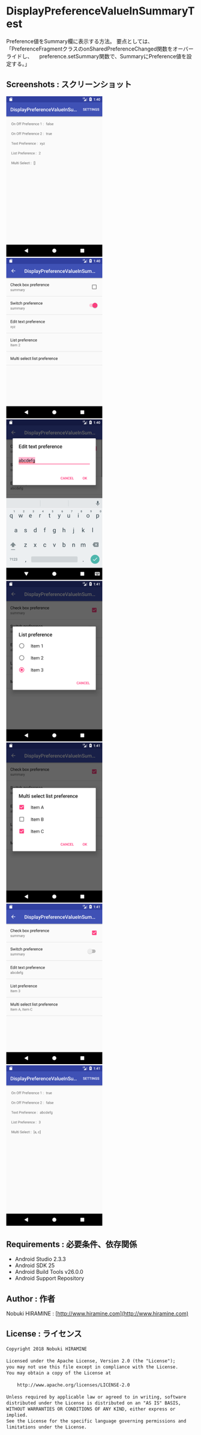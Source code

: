 # DisplayPreferenceValueInSummaryTest
Preference値をSummary欄に表示する方法。
要点としては、
「PreferenceFragmentクラスのonSharedPreferenceChanged関数をオーバーライドし、
　preference.setSummary関数で、SummaryにPreference値を設定する。」

## Screenshots : スクリーンショット
<img src="screenshots/Screenshot_01.png" width="256" alt="Screenshot"/>
<img src="screenshots/Screenshot_02.png" width="256" alt="Screenshot"/>
<img src="screenshots/Screenshot_03.png" width="256" alt="Screenshot"/>
<img src="screenshots/Screenshot_04.png" width="256" alt="Screenshot"/>
<img src="screenshots/Screenshot_05.png" width="256" alt="Screenshot"/>
<img src="screenshots/Screenshot_06.png" width="256" alt="Screenshot"/>
<img src="screenshots/Screenshot_07.png" width="256" alt="Screenshot"/>

## Requirements : 必要条件、依存関係
- Android Studio 2.3.3
- Android SDK 25
- Android Build Tools v26.0.0
- Android Support Repository

## Author : 作者
Nobuki HIRAMINE : [http://www.hiramine.com](http://www.hiramine.com)

## License : ライセンス
```
Copyright 2018 Nobuki HIRAMINE

Licensed under the Apache License, Version 2.0 (the "License");
you may not use this file except in compliance with the License.
You may obtain a copy of the License at

    http://www.apache.org/licenses/LICENSE-2.0

Unless required by applicable law or agreed to in writing, software
distributed under the License is distributed on an "AS IS" BASIS,
WITHOUT WARRANTIES OR CONDITIONS OF ANY KIND, either express or implied.
See the License for the specific language governing permissions and
limitations under the License.
```
